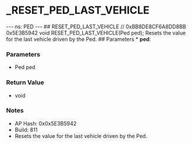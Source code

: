 # _RESET_PED_LAST_VEHICLE

--- ns: PED --- ## RESET_PED_LAST_VEHICLE  // 0xBB8DE8CF6A8DD8BB 0x5E3B5942 void RESET_PED_LAST_VEHICLE(Ped ped);  Resets the value for the last vehicle driven by the Ped.  ## Parameters * **ped**:

### Parameters
* Ped ped

### Return Value
* void

### Notes
* AP Hash: 0x0x5E3B5942
* Build: 811
* Resets the value for the last vehicle driven by the Ped.

